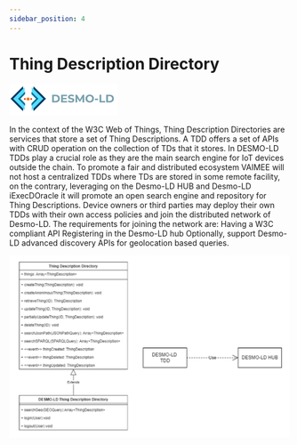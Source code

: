 ```yaml
---
sidebar_position: 4
---
```

# Thing Description Directory
![DESMO-LD](../imgs/desmo-logo.png)

In the context of the W3C Web of Things, Thing Description Directories are services that store a set of Thing Descriptions. A TDD offers a set of APIs with CRUD operation on the collection of TDs that it stores. In DESMO-LD TDDs play a crucial role as they are the main search engine for IoT devices outside the chain. To promote a fair and distributed ecosystem VAIMEE will not host a centralized TDDs where TDs are stored in some remote facility, on the contrary, leveraging on the Desmo-LD HUB and Desmo-LD iExecDOracle it will promote an open search engine and repository for Thing Descriptions. Device owners or third parties may deploy their own TDDs with their own access policies and join the distributed network of Desmo-LD. The requirements for joining the network are:
Having a W3C compliant API
Registering in the Desmo-LD hub
Optionally, support Desmo-LD advanced discovery APIs for geolocation based queries.


![TDD](../imgs/TDD.jpg)